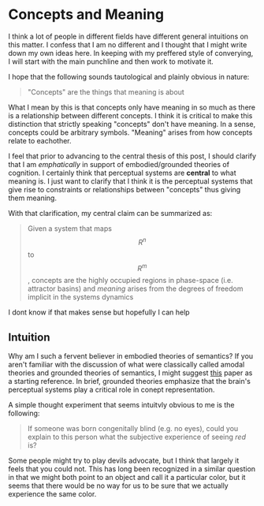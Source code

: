 # Concepts and Meaning

I think a lot of people in different fields have different general intuitions on this matter. I confess that I am no different and I thought that I might write down my own ideas here. In keeping with my preffered style of converying, I will start with the main punchline and then work to motivate it. 

I hope that the following sounds tautological and plainly obvious in nature:

> "Concepts" are the things that meaning is about

What I mean by this is that concepts only have meaning in so much as there is a relationship between different concepts. I think it is critical to make this distinction that strictly speaking "concepts" don't have meaning. In a sense, concepts could be arbitrary symbols. "Meaning" arises from how concepts relate to eachother. 

I feel that prior to advancing to the central thesis of this post, I should clarify that I am *emphatically* in support of embodied/grounded theories of cognition. I certainly think that perceptual systems are **central** to what meaning is. I just want to clarify that I think it is the perceptual systems that give rise to constraints or relationships between "concepts" thus giving them meaning.

With that clarification, my central claim can be summarized as:

> Given a system that maps $$ R^n $$  to $$R^m$$, concepts are the highly occupied regions in phase-space (i.e. attractor basins) and *meaning* arises from the degrees of freedom implicit in the systems dynamics

I dont know if that makes sense but hopefully I can help

## Intuition

Why am I such a fervent believer in embodied theories of semantics? If you aren't familiar with the discussion of what were classically called amodal theories and grounded theories of semantics, I might suggest [this]() paper as a starting reference. In brief, grounded theories emphasize that the brain's perceptual systems play a critical role in conept representation.

A simple thought experiment that seems intuitvly obvious to me is the following:

> If someone was born congenitally blind (e.g. no eyes), could you explain to this person what the subjective experience of seeing *red* is?

Some people might try to play devils advocate, but I think that largely it feels that you could not. This has long been recognized in a similar question in that we might both point to an object and call it a particular color, but it seems that there would be no way for us to be sure that we actually experience the same color. 


